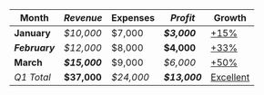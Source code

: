 | **Month** | *Revenue* | **Expenses** | ***Profit*** | Growth |
|-----------|-----------|--------------|--------------|--------|
| **January** | *$10,000* | $7,000 | ***$3,000*** | [+15%](https://reports.example.com/jan) |
| ***February*** | *$12,000* | $8,000 | **$4,000** | [+33%](https://reports.example.com/feb) |
| **March** | ***$15,000*** | $9,000 | *$6,000* | [+50%](https://reports.example.com/mar) |
| *Q1 Total* | **$37,000** | *$24,000* | ***$13,000*** | [Excellent](https://dashboard.example.com) |